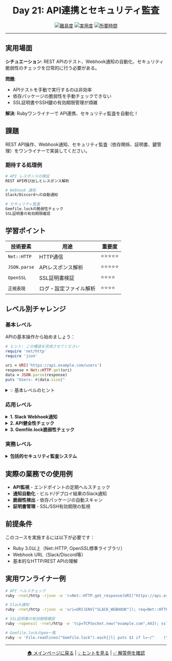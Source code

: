 <div align="center">

# Day 21: API連携とセキュリティ監査

[![難易度](https://img.shields.io/badge/難易度-上級-red?style=flat-square)](#)
[![実用度](https://img.shields.io/badge/実用度-⭐⭐⭐⭐⭐-yellow?style=flat-square)](#)
[![所要時間](https://img.shields.io/badge/所要時間-50分-blue?style=flat-square)](#)

</div>

---

## 実用場面

**シチュエーション**: REST APIのテスト、Webhook通知の自動化、セキュリティ脆弱性のチェックを日常的に行う必要がある。

**問題**:
- APIテストを手動で実行するのは非効率
- 依存パッケージの脆弱性を手動チェックできない
- SSL証明書やSSH鍵の有効期限管理が煩雑

**解決**: Rubyワンライナーで API連携、セキュリティ監査を自動化！

## 課題

REST API操作、Webhook通知、セキュリティ監査（依存関係、証明書、鍵管理）をワンライナーで実装してください。

### 期待する処理例
```bash
# API レスポンスの検証
REST API呼び出しとレスポンス解析

# Webhook 通知
Slack/Discordへの自動通知

# セキュリティ監査
Gemfile.lockの脆弱性チェック
SSL証明書の有効期限確認
```

## 学習ポイント

| 技術要素 | 用途 | 重要度 |
|----------|------|--------|
| `Net::HTTP` | HTTP通信 | ⭐⭐⭐⭐⭐ |
| `JSON.parse` | APIレスポンス解析 | ⭐⭐⭐⭐⭐ |
| `OpenSSL` | SSL証明書検証 | ⭐⭐⭐⭐ |
| `正規表現` | ログ・設定ファイル解析 | ⭐⭐⭐⭐ |

## レベル別チャレンジ

### 基本レベル
APIの基本操作から始めましょう：

```ruby
# ヒント: この構造を完成させてください
require 'net/http'
require 'json'

uri = URI('https://api.example.com/users')
response = Net::HTTP.get(uri)
data = JSON.parse(response)
puts "Users: #{data.size}"
```

<details>
<summary>💡 基本レベルのヒント</summary>

- `Net::HTTP.get` で簡単にGET リクエスト
- `Net::HTTP.post` でPOSTリクエスト
- レスポンスは文字列なので `JSON.parse` で変換

</details>

### 応用レベル

<details>
<summary><strong>1. Slack Webhook通知</strong></summary>

```ruby
require 'net/http'
require 'json'

def send_slack_notification(webhook_url, message)
  uri = URI(webhook_url)
  request = Net::HTTP::Post.new(uri, 'Content-Type' => 'application/json')
  request.body = { text: message }.to_json

  Net::HTTP.start(uri.hostname, uri.port, use_ssl: true) do |http|
    http.request(request)
  end
end

send_slack_notification(ENV['SLACK_WEBHOOK'], "デプロイ完了！")
```

</details>

<details>
<summary><strong>2. API健全性チェック</strong></summary>

```ruby
def check_api_health(endpoints)
  endpoints.each do |name, url|
    start_time = Time.now
    response = Net::HTTP.get_response(URI(url))
    duration = ((Time.now - start_time) * 1000).to_i

    if response.code == "200"
      puts "✅ #{name}: #{duration}ms"
    else
      puts "❌ #{name}: HTTP #{response.code}"
    end
  end
end

endpoints = {
  "API Server" => "https://api.example.com/health",
  "Database" => "https://api.example.com/db/ping"
}
check_api_health(endpoints)
```

</details>

<details>
<summary><strong>3. Gemfile.lock脆弱性チェック</strong></summary>

```ruby
# Gemfile.lockから脆弱なgemバージョンを検出
vulnerable_gems = {
  "rails" => { vulnerable: ["< 6.1.7"], cve: "CVE-2023-XXXX" },
  "nokogiri" => { vulnerable: ["< 1.13.10"], cve: "CVE-2022-XXXX" }
}

lockfile = File.read("Gemfile.lock")
vulnerable_gems.each do |gem_name, info|
  if lockfile =~ /#{gem_name} \(([\d.]+)\)/
    version = $1
    puts "#{gem_name} #{version} をチェック中..."
    # バージョン比較ロジック
  end
end
```

</details>

### 実務レベル

<details>
<summary><strong>包括的セキュリティ監査システム</strong></summary>

API監視、依存関係監査、SSL証明書チェック、SSH鍵管理を統合した自動化システムを1行で実装。

</details>

## 実際の業務での使用例

- **API監視** - エンドポイントの定期ヘルスチェック
- **通知自動化** - ビルド/デプロイ結果のSlack通知
- **脆弱性検出** - 依存パッケージの自動スキャン
- **証明書管理** - SSL/SSH有効期限の監視

## 前提条件

このコースを実施するには以下が必要です：

- Ruby 3.0以上（Net::HTTP, OpenSSL標準ライブラリ）
- Webhook URL（Slack/Discord等）
- 基本的なHTTP/REST APIの理解

## 実用ワンライナー例

```bash
# API ヘルスチェック
ruby -rnet/http -rjson -e 'r=Net::HTTP.get_response(URI("https://api.example.com/health")); puts r.code=="200" ? "✅ OK" : "❌ NG"'

# Slack通知
ruby -rnet/http -rjson -e 'uri=URI(ENV["SLACK_WEBHOOK"]); req=Net::HTTP::Post.new(uri,"Content-Type"=>"application/json"); req.body={text:"Deploy完了"}.to_json; Net::HTTP.start(uri.hostname,uri.port,use_ssl:true){|h| h.request(req)}'

# SSL証明書の有効期限確認
ruby -ropenssl -rnet/http -e 'tcp=TCPSocket.new("example.com",443); ssl=OpenSSL::SSL::SSLSocket.new(tcp); ssl.connect; cert=ssl.peer_cert; days=(cert.not_after-Time.now)/86400; puts "有効期限まで #{days.to_i}日"'

# Gemfile.lockのgem一覧
ruby -e 'File.readlines("Gemfile.lock").each{|l| puts $1 if l=~/^    (\w+) \(/}'
```

---

<div align="center">

[🏠 メインページに戻る](../../../README.md) | [💡 ヒントを見る](hints.md) | [✅ 解答例を確認](solution.rb)

</div>
